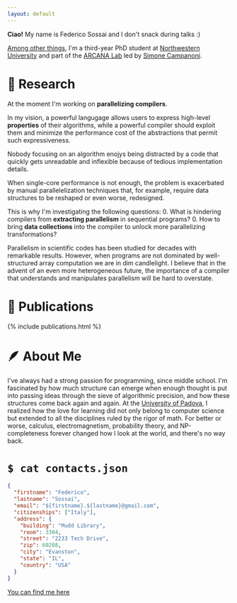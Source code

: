 ```yaml
---
layout: default
---
```


**Ciao!** My name is Federico Sossai and I don't snack during talks :)

[Among other things](./others), I'm a third-year PhD student at
[Northwestern University](https://www.mccormick.northwestern.edu/computer-science/research/areas/systems-networking.html)
and part of the [ARCANA Lab](https://github.com/arcana-lab) led by
[Simone Campanoni](https://users.cs.northwestern.edu/~simonec). 

# &#x1F526; Research
At the moment I'm working on **parallelizing compilers**.

In my vision, a powerful langugage allows users to express high-level **properties**
of their algorithms, while a powerful compiler should exploit them
and minimize the performance cost of the abstractions that permit such expressiveness.

Nobody focusing on an algorithm enojys being distracted by a code that quickly gets
unreadable and inflexible because of tedious implementation details.

When single-core performance is not enough, the problem is exacerbated by manual
parallelelization techniques that, for example, require data structures to be reshaped
or even worse, redesigned.

This is why I'm investigating the following questions:
0. What is hindering compilers from **extracting parallelism** in sequential programs?
0. How to bring **data collections** into the compiler to unlock more parallelizing transformations?

Parallelism in scientific codes has been studied for decades with remarkable results.
However, when programs are not dominated by well-structured array computation
we are in dim candlelight.
I believe that in the advent of an even more heterogeneous future, the importance of a compiler
that understands and manipulates parallelism will be hard to overstate.

# &#x1F4DC; Publications

{% include publications.html %}

# &#x1FAB6; About Me

I've always had a strong passion for programming, since middle school.
I'm fascinated by how much structure can emerge when enough thought is
put into passing ideas through the sieve of algorithmic precision,
and how these structures come back again and again.
At the [University of Padova](https://www.dei.unipd.it/en/), I realized how
the love for learning did not only belong to computer science but extended to
all the disciplines ruled by the rigor of math.
For better or worse, calculus, electromagnetism, probability theory, and NP-completeness
forever changed how I look at the world, and there's no way back.

# `$ cat contacts.json`

```json
{
  "firstname": "Federico",
  "lastname": "Sossai",
  "email": "${firstname}.${lastname}@gmail.com",
  "citizenships": ["Italy"],
  "address": {
    "building": "Mudd Library",
    "room": 3304,
    "street": "2233 Tech Drive",
    "zip": 60208,
    "city": "Evanston",
    "state": "IL",
    "country": "USA"
  }
}
```

[You can find me here](https://maps.app.goo.gl/yXqyoCz8yGVzU9AL8)

